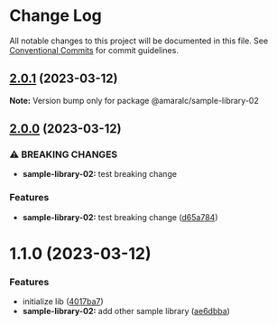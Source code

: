 # Change Log

All notable changes to this project will be documented in this file.
See [Conventional Commits](https://conventionalcommits.org) for commit guidelines.

## [2.0.1](https://github.com/amaralc/nx-integrated-template/compare/@amaralc/sample-library-02@2.0.0...@amaralc/sample-library-02@2.0.1) (2023-03-12)

**Note:** Version bump only for package @amaralc/sample-library-02

## [2.0.0](https://github.com/amaralc/nx-integrated-template/compare/@amaralc/sample-library-02@1.1.0...@amaralc/sample-library-02@2.0.0) (2023-03-12)

### ⚠ BREAKING CHANGES

- **sample-library-02:** test breaking change

### Features

- **sample-library-02:** test breaking change ([d65a784](https://github.com/amaralc/nx-integrated-template/commit/d65a784cca38057f412fc8df788b7746b007a027))

# 1.1.0 (2023-03-12)

### Features

- initialize lib ([4017ba7](https://github.com/amaralc/nx-integrated-template/commit/4017ba7d3b29f72fea0c6e44ece6775ea10a225f))
- **sample-library-02:** add other sample library ([ae6dbba](https://github.com/amaralc/nx-integrated-template/commit/ae6dbba373359c927d0d796d1fee8d0e1af38002))

